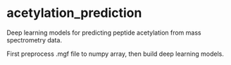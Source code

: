 # acetylation_prediction
Deep learning models for predicting peptide acetylation from mass spectrometry data.

First preprocess .mgf file to numpy array, then build deep learning models.
